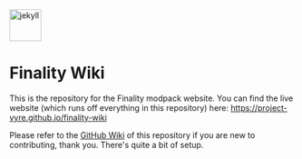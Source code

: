 <img alt="jekyll" height="56" src="https://cdn.jsdelivr.net/npm/@intergrav/devins-badges@3/assets/cozy/built-with/jekyll_vector.svg">

# Finality Wiki

This is the repository for the Finality modpack website. You can find the live website (which runs off everything in this repository) here: https://project-vyre.github.io/finality-wiki

Please refer to the [GitHub Wiki](https://github.com/Project-Vyre/finality-wiki/wiki) of this repository if you are new to contributing, thank you. There's quite a bit of setup.
